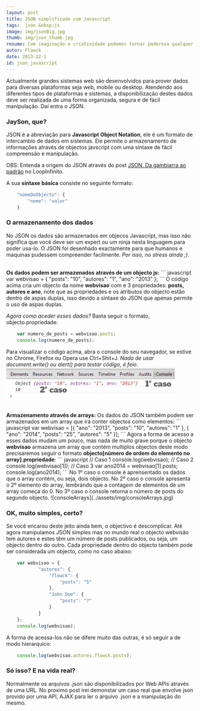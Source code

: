 ```yaml
---
layout: post
title: JSON simplificado com Javascript
tags:  json &nbsp;js
image: img/jsonBig.jpg
thumb: img/json_thumb.jpg
resumo: Com imaginação e criatividade podemos tornar poderosa qualquer linguagem de programação. O mesmo acontece com o Javascript que para alguns ainda é um mito o facto dela estár alem da criação de [...]
autor: Flowck
date: 2013-12-1
id: json_javascript
---
```


Actualmente grandes sistemas web são desenvolvidos para prover dados para diversas plataformas seja web, mobile ou desktop. Atendendo aos diferentes tipos de plataformas e sistemas, a disponibilização destes dados deve ser realizada de uma forma organizada, segura e de fácil manipulação. Daí entra o JSON.

### JaySon, que?

JSON é a abreviação para <b>Javascript Object Notation</b>, ele é um formato de intercambio de dados em sistemas. Ele permite o armazenamento de informações através de objectos javscript com uma sintaxe de fácil compreensão e manipulação. 

OBS: Entenda a origem do JSON através do post [JSON. Da gambiarra ao padrão](http://loopinfinito.com.br/2013/06/18/json-de-gambiarra-a-padrao/) no LoopInfinito. 

A sua <b>sintaxe básica</b> consiste no seguinte formato:

``` javascript
	"nomeDoObjecto": {
		"nome": "valor"
	}
```

### O armazenamento dos dados

No JSON os dados são armazenados em objecos Javascript, mas isso não significa que você deve ser um expert ou um ninja nesta linguagem para poder usa-lo. O JSON foi desenhado exactamente para que humanos e maquinas pudessem compreender facilmente. <i>Por isso, no stress ainda ;)</i>.

<br>
<b>Os dados podem ser armazenados através de um objecto js:</b>
``` javascript
	var webvisao = {
		"posts": "10",
		"autores": "1",
		"ano": "2013"
	};
```
O código acima cria um objecto da nome <b>webvisao</b> com e 3 propriedades: <b>posts, autores e ano</b>, note que as propriedades e os atributos do objecto estão dentro de aspas duplas, isso devido a sintaxe do JSON que apenas permite o uso de aspas duplas.

<i>Agora como aceder esses dados?</i> Basta seguir o formato, objecto.propriedade:
``` javascript
	var numero_de_posts = webvisao.posts;
	console.log(numero_de_posts);
```
Para visualizar o código acima, abra o console do seu navegador, se estive no Chrome, Firefox ou Opera use Ctrl+Shit+J. <i>Nada de usar document.write() ou alert() para testar código, é feio</i>.
![consoleObject](../assets/img/consoleObject.jpg)

<br>
<b>Armazenamento através de arrays:</b>
Os dados do JSON também podem ser armazenados em um array que irá conter objectos como elementos:
``` javascript
	var webvisao = [{
		"ano": "2013",
		"posts": "10",
		"autores": "1"
	},
	{
		"ano": "2014",
		"posts": "25",
		"autores": "5"
	}];
```
Agora a forma de acesso a esses dados mudam um pouco, mas nada de muito grave porque o objecto <b>webvisao</b> armazena um array que contém multiplos objectos deste modo precisaremos seguir o formato <b>objecto[número de ordem do elemento no array].propriedade</b>:
``` javascript
	// Caso 1
	console.log(webvisao);
	// Caso 2
	console.log(webvisao[1]);
	// Caso 3
	var ano2014 = webvisao[1].posts;
	console.log(ano2014);
```
No 1º caso o console é aprensentado os dados que o array contém, ou seja, dois objecto. No 2º caso o console apresenta o 2º elemento do array, lembrando que a contagem de elementos de um array começa do 0. No 3º caso o console retorna o número de posts do segundo objecto.
![consoleArrays](../assets/img/consoleArrays.jpg)

### OK, muito simples, certo?
Se você encarou deste jeito ainda bem, o objectivo é descomplicar. Até agora manipulamos JSON simples mas no mundo real o objecto webvisão tem autores e estes têm um número de posts publicados, ou seja, um objecto dentro do outro. Cada propriedade dentro do objecto também pode ser considerada um objecto, como no caso abaixo:

``` javascript
	var webvisao = {
			"autores": {
				"flowck": {
					"posts": "5"
				},
				"John Doe": {
					"posts": "7"
				}
			}
	};
	console.log(webvisao);
```
A forma de acessa-los não se difere muito das outras, é só seguir a de modo hierarquico:
``` javascript
	console.log(webvisao.autores.flowck.posts);
```

### Só isso? E na vida real?

Normalmente os arquivos .json são disponíbilizados por Web APIs através de uma URL. No proximo post irei demonstar um caso real que envolve json provido por uma API, AJAX para ler o arquivo .json e a manipulação do mesmo.
